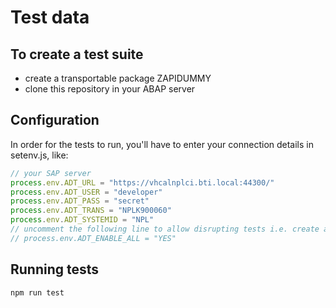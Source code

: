 # Test data

## To create a test suite

- create a transportable package ZAPIDUMMY
- clone this repository in your ABAP server

## Configuration

In order for the tests to run, you'll have to enter your connection details in setenv.js, like:

```javascript
// your SAP server
process.env.ADT_URL = "https://vhcalnplci.bti.local:44300/"
process.env.ADT_USER = "developer"
process.env.ADT_PASS = "secret"
process.env.ADT_TRANS = "NPLK900060"
process.env.ADT_SYSTEMID = "NPL"
// uncomment the following line to allow disrupting tests i.e. create and release transports, create and delete objects
// process.env.ADT_ENABLE_ALL = "YES"
```

## Running tests

```bash
npm run test
```
